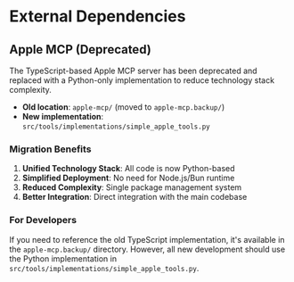 # External Dependencies

## Apple MCP (Deprecated)

The TypeScript-based Apple MCP server has been deprecated and replaced with a Python-only implementation to reduce technology stack complexity.

- **Old location**: `apple-mcp/` (moved to `apple-mcp.backup/`)
- **New implementation**: `src/tools/implementations/simple_apple_tools.py`

### Migration Benefits

1. **Unified Technology Stack**: All code is now Python-based
2. **Simplified Deployment**: No need for Node.js/Bun runtime
3. **Reduced Complexity**: Single package management system
4. **Better Integration**: Direct integration with the main codebase

### For Developers

If you need to reference the old TypeScript implementation, it's available in the `apple-mcp.backup/` directory. However, all new development should use the Python implementation in `src/tools/implementations/simple_apple_tools.py`.